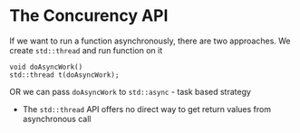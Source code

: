 # The Concurency API

If we want to run a function asynchronously, there are two
approaches. We create `std::thread` and run function on it

    void doAsyncWork()
    std::thread t(doAsyncWork);

OR we can pass `doAsyncWork` to `std::async` - task based strategy

* The `std::thread` API offers no direct way to get return values from
asynchronous call
